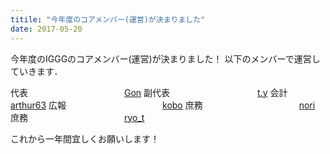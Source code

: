 ```yaml
---
titile: "今年度のコアメンバー(運営)が決まりました"
date: 2017-05-20
---
```


今年度のIGGGのコアメンバー(運営)が決まりました！
以下のメンバーで運営していきます．

代表　　　　　　　　　　　[Gon](https://www.iggg.org/wiki/?Gon)
副代表　　　　　　　　　　[t.y](https://www.iggg.org/wiki/?t.y)
会計　　　　　　　　　　　[arthur63](https://www.iggg.org/wiki/?arthur63)
広報　　　　　　　　　　　[kobo](https://www.iggg.org/wiki/?kobo)
庶務　　　　　　　　　　　[nori](https://www.iggg.org/wiki/?nori)
庶務　　　　　　　　　　　[ryo_t](https://www.iggg.org/wiki/?ryo_t)

これから一年間宜しくお願いします！